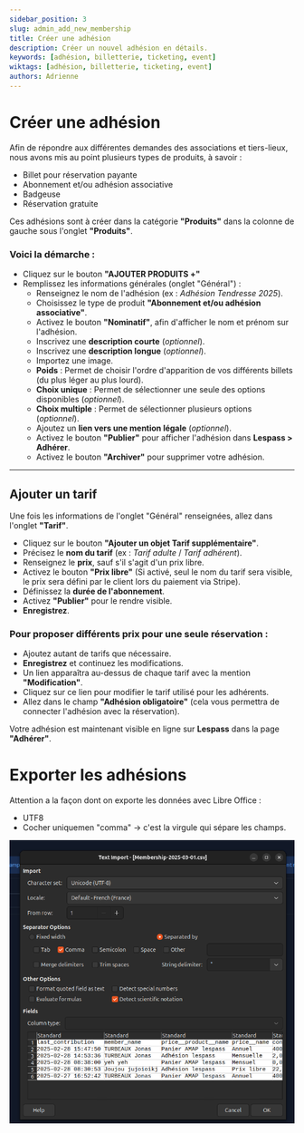 ```yaml
---
sidebar_position: 3
slug: admin_add_new_membership
title: Créer une adhésion
description: Créer un nouvel adhésion en détails.
keywords: [adhésion, billetterie, ticketing, event]
wiktags: [adhésion, billetterie, ticketing, event]
authors: Adrienne
---
```


# Créer une adhésion  

Afin de répondre aux différentes demandes des associations et tiers-lieux, nous avons mis au point plusieurs types de produits, à savoir :  
   - Billet pour réservation payante  
   - Abonnement et/ou adhésion associative  
   - Badgeuse  
   - Réservation gratuite  

Ces adhésions sont à créer dans la catégorie **"Produits"** dans la colonne de gauche sous l'onglet **"Produits"**.  

### Voici la démarche :  

- Cliquez sur le bouton **"AJOUTER PRODUITS +"**  
- Remplissez les informations générales (onglet "Général") :  
  - Renseignez le nom de l'adhésion (ex : *Adhésion Tendresse 2025*).  
  - Choisissez le type de produit **"Abonnement et/ou adhésion associative"**.  
  - Activez le bouton **"Nominatif"**, afin d'afficher le nom et prénom sur l'adhésion.  
  - Inscrivez une **description courte** (*optionnel*).  
  - Inscrivez une **description longue** (*optionnel*).  
  - Importez une image.  
  - **Poids** : Permet de choisir l'ordre d'apparition de vos différents billets (du plus léger au plus lourd).  
  - **Choix unique** : Permet de sélectionner une seule des options disponibles (*optionnel*).  
  - **Choix multiple** : Permet de sélectionner plusieurs options (*optionnel*).  
  - Ajoutez un **lien vers une mention légale** (*optionnel*).  
  - Activez le bouton **"Publier"** pour afficher l'adhésion dans **Lespass > Adhérer**.  
  - Activez le bouton **"Archiver"** pour supprimer votre adhésion.  

---

## Ajouter un tarif  

Une fois les informations de l'onglet "Général" renseignées, allez dans l'onglet **"Tarif"**.  

- Cliquez sur le bouton **"Ajouter un objet Tarif supplémentaire"**.  
- Précisez le **nom du tarif** (ex : *Tarif adulte* / *Tarif adhérent*).  
- Renseignez le **prix**, sauf s'il s'agit d'un prix libre.  
- Activez le bouton **"Prix libre"** (Si activé, seul le nom du tarif sera visible, le prix sera défini par le client lors du paiement via Stripe).  
- Définissez la **durée de l'abonnement**.  
- Activez **"Publier"** pour le rendre visible.  
- **Enregistrez**.  

### Pour proposer différents prix pour une seule réservation :  

- Ajoutez autant de tarifs que nécessaire.  
- **Enregistrez** et continuez les modifications.  
- Un lien apparaîtra au-dessus de chaque tarif avec la mention **"Modification"**.  
- Cliquez sur ce lien pour modifier le tarif utilisé pour les adhérents.  
- Allez dans le champ **"Adhésion obligatoire"** (cela vous permettra de connecter l'adhésion avec la réservation).  

Votre adhésion est maintenant visible en ligne sur **Lespass** dans la page **"Adhérer"**.


# Exporter les adhésions

Attention a la façon dont on exporte les données avec Libre Office :

  - UTF8
  - Cocher uniquemen "comma" -> c'est la virgule qui sépare les champs.

![export adhésion](/img/exportadhesion.png)